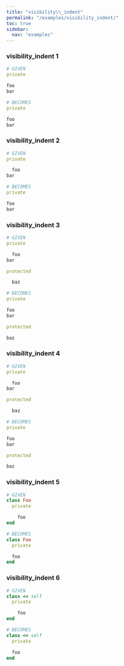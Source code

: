 ```yaml
---
title: "visibility\\_indent"
permalink: "/examples/visibility_indent/"
toc: true
sidebar:
  nav: "examples"
---
```


### visibility\_indent 1
```ruby
# GIVEN
private

foo
bar
```
```ruby
# BECOMES
private

foo
bar
```
### visibility\_indent 2
```ruby
# GIVEN
private

  foo
bar
```
```ruby
# BECOMES
private

foo
bar
```
### visibility\_indent 3
```ruby
# GIVEN
private

  foo
bar

protected

  baz
```
```ruby
# BECOMES
private

foo
bar

protected

baz
```
### visibility\_indent 4
```ruby
# GIVEN
private

  foo
bar

protected

  baz
```
```ruby
# BECOMES
private

foo
bar

protected

baz
```
### visibility\_indent 5
```ruby
# GIVEN
class Foo
  private

    foo
end
```
```ruby
# BECOMES
class Foo
  private

  foo
end
```
### visibility\_indent 6
```ruby
# GIVEN
class << self
  private

    foo
end
```
```ruby
# BECOMES
class << self
  private

  foo
end
```

